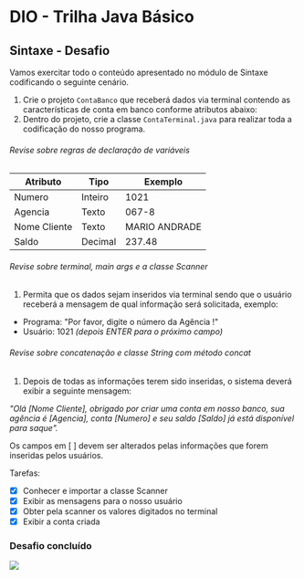# DIO - Trilha Java Básico



## Sintaxe - Desafio



Vamos exercitar todo o conteúdo apresentado no módulo de Sintaxe codificando o seguinte cenário.

1. Crie o projeto `ContaBanco` que receberá dados via terminal contendo as características de conta em banco conforme atributos abaixo:
2. Dentro do projeto, crie a classe `ContaTerminal.java` para realizar toda a codificação do nosso programa.

###### Revise sobre regras de declaração de variáveis



| Atributo     | Tipo    | Exemplo       |
| ------------ | ------- | ------------- |
| Numero       | Inteiro | 1021          |
| Agencia      | Texto   | 067-8         |
| Nome Cliente | Texto   | MARIO ANDRADE |
| Saldo        | Decimal | 237.48        |

###### Revise sobre terminal, main args e a classe Scanner



1. Permita que os dados sejam inseridos via terminal sendo que o usuário receberá a mensagem de qual informação será solicitada, exemplo:

- Programa: "Por favor, digite o número da Agência !"
- Usuário: 1021 *(depois ENTER para o próximo campo)*

###### Revise sobre concatenação e classe String com método concat



1. Depois de todas as informações terem sido inseridas, o sistema deverá exibir a seguinte mensagem:

*"Olá [Nome Cliente], obrigado por criar uma conta em nosso banco, sua agência é [Agencia], conta [Numero] e seu saldo [Saldo] já está disponível para saque".*

Os campos em [ ] devem ser alterados pelas informações que forem inseridas pelos usuários.

Tarefas: 

- [x] Conhecer e importar a classe Scanner
- [x] Exibir as mensagens para o nosso usuário
- [x] Obter pela scanner os valores digitados no terminal
- [x] Exibir a conta criada

### Desafio concluído

![](https://uploaddeimagens.com.br/imagens/BWRuFDQ)

